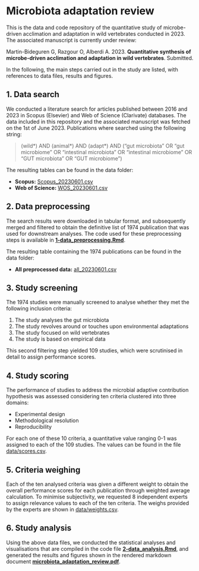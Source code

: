 # Microbiota adaptation review
This is the data and code repository of the quantitative study of microbe-driven acclimation and adaptation in wild vertebrates conducted in 2023. The associated manuscript is currently under review:

Martin-Bideguren G, Razgour O, Alberdi A. 2023. **Quantitative synthesis of microbe-driven acclimation and adaptation in wild vertebrates**. Submitted.

In the following, the main steps carried out in the study are listed, with references to data files, results and figures.

## 1. Data search
We conducted a literature search for articles published between 2016 and 2023 in Scopus (Elsevier) and Web of Science (Clarivate) databases. The data  included in this repository and the associated manuscript was fetched on the 1st of June 2023. Publications where searched using the following string:

> (wild*) AND (animal*) AND (adapt*) AND (“gut microbiota” OR “gut microbiome” OR “intestinal microbiota” OR “intestinal microbiome” OR “GUT microbiota” OR “GUT microbiome”)

The resulting tables can be found in the data folder:
- **Scopus:** [Scopus_20230601.csv](data/Scopus_20230601.csv)
- **Web of Science:** [WOS_20230601.csv](data/WOS_20230601.csv)

## 2. Data preprocessing
The search results were downloaded in tabular format, and subsequently merged and filtered to obtain the definitive list of 1974 publication that was used for downstream analyses. The code used for these preprocessing steps is available in **[1-data_preprocessing.Rmd](1-data_preprocessing.Rmd)**.

The resulting table containing the 1974 publications can be found in the data folder:
- **All preprocessed data:** [all_20230601.csv](data/all_20230601.csv)

## 3. Study screening
The 1974 studies were manually screened to analyse whether they met the following inclusion criteria:
1. The study analyses the gut microbiota
2. The study revolves around or touches upon environmental adaptations
3. The study focused on wild vertebrates
4. The study is based on empirical data

This second filtering step yielded 109 studies, which were scrutinised in detail to assign performance scores.

## 4. Study scoring
The performance of studies to address the microbial adaptive contribution hypothesis was assessed considering ten criteria clustered into three domains:
- Experimental design
- Methodological resolution
- Reproducibility

For each one of these 10 criteria, a quantitative value ranging 0-1 was assigned to each of the 109 studies. The values can be found in the file [data/scores.csv](data/scores.csv).

## 5. Criteria weighing
Each of the ten analysed criteria was given a different weight to obtain the overall performance scores for each publication through weighted average calculation. To minimise subjectivity, we requested 8 independent experts to assign relevance values to each of the ten criteria. The weighs provided by the experts are shown in [data/weights.csv](data/weights.csv).

## 6. Study analysis
Using the above data files, we conducted the statistical analyses and visualisations that are compiled in the code file **[2-data_analysis.Rmd](2-data_analysis.Rmd)**, and generated the results and figures shown in the rendered markdown document **[microbiota_adaptation_review.pdf](microbiota_adaptation_review.pdf)**.
